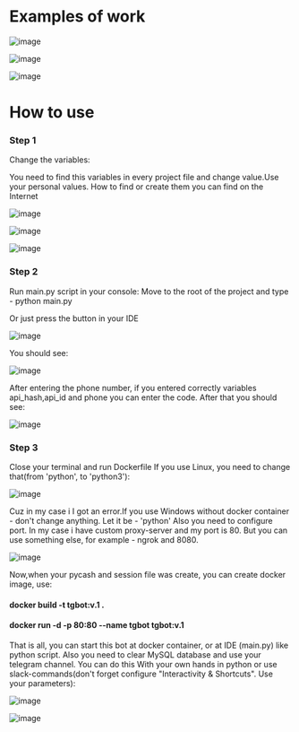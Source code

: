 # Examples of work

![image](https://github.com/Aleksey767/telegram-to-slack-bot/assets/98593351/8748b55e-aa67-4637-8b86-a9b0b880fee9)

![image](https://github.com/Aleksey767/telegram-to-slack-bot/assets/98593351/a2e0fdd7-05e1-46fd-9a67-53a48306fec7)

![image](https://github.com/Aleksey767/telegram-to-slack-bot/assets/98593351/820db0e1-7fb9-487a-811e-adac73951d11)



# How to use
### Step 1
Change the variables:

You need to find this variables in every project file and change value.Use your personal values. How to find or create them you can find on the Internet

![image](https://github.com/Aleksey767/telegram-to-slack-bot/assets/98593351/e680d517-0cf3-4cdc-900d-121f52ab6f41)

![image](https://github.com/Aleksey767/telegram-to-slack-bot/assets/98593351/0dddd7d8-8817-4057-bf75-8af266f44c96)

![image](https://github.com/Aleksey767/telegram-to-slack-bot/assets/98593351/b094528f-1237-489a-a6c5-6a6e0cc3c5cd)

### Step 2
Run main.py script in your console:
Move to the root of the project and type - python main.py 

Or just press the button in your IDE 

![image](https://github.com/Aleksey767/telegram-to-slack-bot/assets/98593351/7f9d4cc1-d429-4b12-905e-02ac4bc2547e)

You should see: 

![image](https://github.com/Aleksey767/telegram-to-slack-bot/assets/98593351/7b7e621c-a20a-4507-8c25-21de0efdcc92)

After entering the phone number, if you entered correctly variables api_hash,api_id and phone you can enter the code. After that you should see:

![image](https://github.com/Aleksey767/telegram-to-slack-bot/assets/98593351/08e558ce-7ffe-418a-b0b3-1cc7655fd252)

### Step 3

Close your terminal and run Dockerfile
If you use Linux, you need to change that(from 'python', to 'python3'):

![image](https://github.com/Aleksey767/telegram-to-slack-bot/assets/98593351/2428f0bc-191c-47fa-b064-eb1b2029d8a0)

Сuz in my case i I got an error.If you use Windows without docker container - don't change anything. Let it be - 'python'
Also you need to configure port. In my case i have custom proxy-server and my port is 80. But you can use something else, for example - ngrok and 8080.

![image](https://github.com/Aleksey767/telegram-to-slack-bot/assets/98593351/43ad61e4-ec23-4fd8-a448-2c8fb4b59272)

Now,when your pycash and session file was create, you can create docker image, use:

#### docker build -t tgbot:v.1 . 

#### docker run -d -p 80:80 --name tgbot tgbot:v.1

That is all, you can start this bot at docker container, or at IDE (main.py) like python script. Also you need to clear MySQL database and use your telegram channel. You can do this With your own hands in python or use slack-commands(don't forget configure "Interactivity & Shortcuts". Use your parameters):

![image](https://github.com/Aleksey767/telegram-to-slack-bot/assets/98593351/d2ac3a1e-0365-4cf7-a740-a7591b4e1364)

![image](https://github.com/Aleksey767/telegram-to-slack-bot/assets/98593351/fd6009b4-44b9-4876-a0f1-5cc8e8ba5010)








